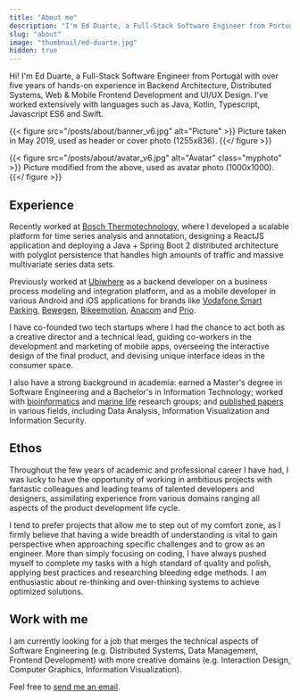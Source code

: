 ```yaml
---
title: "About me"
description: "I'm Ed Duarte, a Full-Stack Software Engineer from Portugal."
slug: "about"
image: "thumbnail/ed-duarte.jpg"
hidden: true
---
```


Hi! I'm Ed Duarte, a Full-Stack Software Engineer from Portugal with over five
years of hands-on experience in Backend Architecture, Distributed Systems, Web &
Mobile Frontend Development and UI/UX Design. I've worked extensively with
languages such as Java, Kotlin, Typescript, Javascript ES6 and Swift.

{{< figure
  src="/posts/about/banner_v6.jpg"
  alt="Picture" >}}
Picture taken in May 2019, used as header or cover photo (1255x836).
{{</ figure >}}

{{< figure
  src="/posts/about/avatar_v6.jpg"
  alt="Avatar"
  class="myphoto" >}}
Picture modified from the above, used as avatar photo (1000x1000).
{{</ figure >}}

## Experience

Recently worked at [Bosch
Thermotechnology](https://www.bosch.pt/en/our-company/bosch-in-portugal/),
where I developed a scalable platform for time series analysis and annotation,
designing a ReactJS application and deploying a Java + Spring Boot 2 distributed
architecture with polyglot persistence that handles high amounts of traffic and
massive multivariate series data sets.

Previously worked at [Ubiwhere](http://www.ubiwhere.com/en/) as a backend
developer on a business process modeling and integration platform, and as a
mobile developer in various Android and iOS applications for brands like
[Vodafone Smart Parking](https://parking.vodafone.citibrain.com/),
[Bewegen](https://www.bewegen.pt/about/app/),
[Bikeemotion](http://www.bikeemotion.com/), [Anacom](http://www.netmede.pt/app)
and [Prio](https://app.prioenergy.com/).

I have co-founded two tech startups where I had the chance to act both as a
creative director and a technical lead, guiding co-workers in the development
and marketing of mobile apps, overseeing the interactive design of the final
product, and devising unique interface ideas in the consumer space.

I also have a strong background in academia: earned a Master's degree in
Software Engineering and a Bachelor's in Information Technology; worked with
[bioinformatics](http://bioinformatics.ua.pt/) and [marine
life](http://www.oceano21.org/info.asp?id=46&idpai=3&LN=EN) research groups; and
[published papers](/papers/) in various fields, including Data Analysis,
Information Visualization and Information Security.


## Ethos

Throughout the few years of academic and professional career I have had, I was
lucky to have the opportunity of working in ambitious projects with fantastic
colleagues and leading teams of talented developers and designers, assimilating
experience from various domains ranging all aspects of the product development
life cycle.

I tend to prefer projects that allow me to step out of my comfort zone, as I
firmly believe that having a wide breadth of understanding is vital to gain
perspective when approaching specific challenges and to grow as an engineer.
More than simply focusing on coding, I have always pushed myself to complete my
tasks with a high standard of quality and polish, applying best practices and
researching bleeding edge methods. I am enthusiastic about re-thinking and
over-thinking systems to achieve optimized solutions.


## Work with me

I am currently looking for a job that merges the technical aspects of Software
Engineering (e.g. Distributed Systems, Data Management, Frontend Development)
with more creative domains (e.g. Interaction Design, Computer Graphics,
Information Visualization).

Feel free to [send me an email](mailto:hi@edduarte.com).

